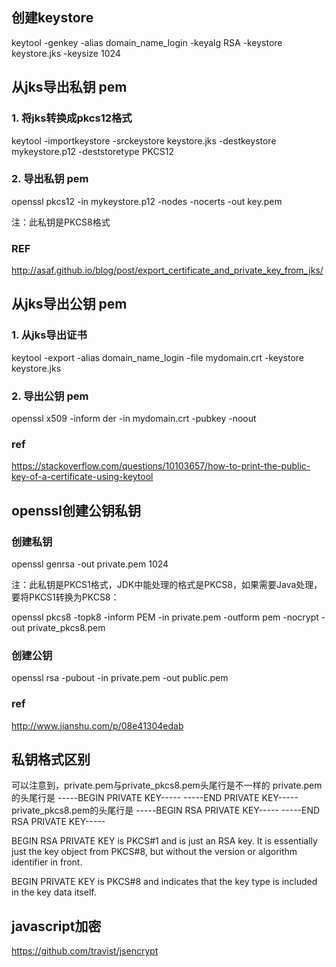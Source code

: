 ## 创建keystore

keytool -genkey -alias domain_name_login -keyalg RSA -keystore keystore.jks -keysize 1024

## 从jks导出私钥 pem

### 1. 将jks转换成pkcs12格式

keytool -importkeystore -srckeystore keystore.jks -destkeystore mykeystore.p12 -deststoretype PKCS12

### 2. 导出私钥 pem

openssl pkcs12 -in mykeystore.p12  -nodes -nocerts -out key.pem

注：此私钥是PKCS8格式

### REF

http://asaf.github.io/blog/post/export_certificate_and_private_key_from_jks/

## 从jks导出公钥 pem

### 1. 从jks导出证书

keytool -export -alias domain_name_login -file mydomain.crt -keystore keystore.jks

### 2. 导出公钥 pem

openssl x509 -inform der -in mydomain.crt -pubkey -noout

### ref

https://stackoverflow.com/questions/10103657/how-to-print-the-public-key-of-a-certificate-using-keytool

## openssl创建公钥私钥

### 创建私钥

openssl genrsa -out private.pem 1024

注：此私钥是PKCS1格式，JDK中能处理的格式是PKCS8，如果需要Java处理，要将PKCS1转换为PKCS8：

openssl pkcs8 -topk8 -inform PEM -in private.pem -outform pem -nocrypt -out private_pkcs8.pem

### 创建公钥

openssl rsa -pubout -in private.pem -out public.pem

### ref

http://www.jianshu.com/p/08e41304edab

## 私钥格式区别

可以注意到，private.pem与private_pkcs8.pem头尾行是不一样的
private.pem的头尾行是 -----BEGIN PRIVATE KEY-----         -----END PRIVATE KEY-----
private_pkcs8.pem的头尾行是 -----BEGIN RSA PRIVATE KEY-----    -----END RSA PRIVATE KEY-----

BEGIN RSA PRIVATE KEY is PKCS#1 and is just an RSA key. It is essentially just the key object from PKCS#8, but without the version or algorithm identifier in front. 

BEGIN PRIVATE KEY is PKCS#8 and indicates that the key type is included in the key data itself.


## javascript加密

https://github.com/travist/jsencrypt
